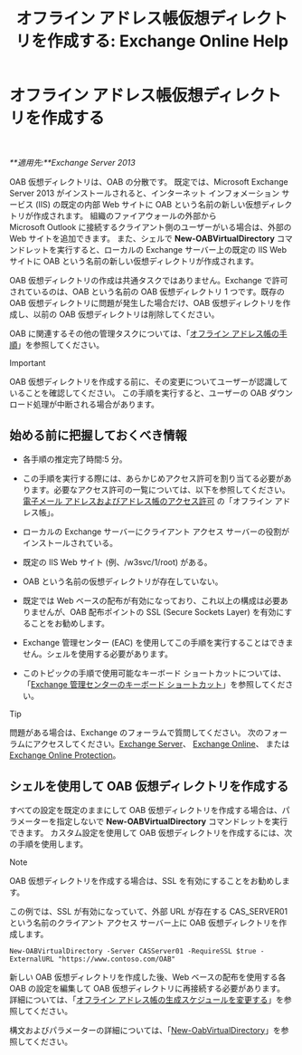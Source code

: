 ﻿---
title: 'オフライン アドレス帳仮想ディレクトリを作成する: Exchange Online Help'
TOCTitle: オフライン アドレス帳仮想ディレクトリを作成する
ms:assetid: 2c70e21f-2b12-414a-9e8c-65634a767c72
ms:mtpsurl: https://technet.microsoft.com/ja-jp/library/Aa996917(v=EXCHG.150)
ms:contentKeyID: 49895316
ms.date: 05/22/2018
mtps_version: v=EXCHG.150
ms.translationtype: HT
---

# オフライン アドレス帳仮想ディレクトリを作成する

 

_**適用先:**Exchange Server 2013_

OAB 仮想ディレクトリは、OAB の分散です。 既定では、Microsoft Exchange Server 2013 がインストールされると、インターネット インフォメーション サービス (IIS) の既定の内部 Web サイトに OAB という名前の新しい仮想ディレクトリが作成されます。 組織のファイアウォールの外部から Microsoft Outlook に接続するクライアント側のユーザーがいる場合は、外部の Web サイトを追加できます。 また、シェルで **New-OABVirtualDirectory** コマンドレットを実行すると、ローカルの Exchange サーバー上の既定の IIS Web サイトに OAB という名前の新しい仮想ディレクトリが作成されます。

OAB 仮想ディレクトリの作成は共通タスクではありません。Exchange で許可されているのは、OAB という名前の OAB 仮想ディレクトリ 1 つです。既存の OAB 仮想ディレクトリに問題が発生した場合だけ、OAB 仮想ディレクトリを作成し、以前の OAB 仮想ディレクトリは削除してください。

OAB に関連するその他の管理タスクについては、「[オフライン アドレス帳の手順](offline-address-book-procedures-exchange-2013-help.md)」を参照してください。


> [!IMPORTANT]
> OAB 仮想ディレクトリを作成する前に、その変更についてユーザーが認識していることを確認してください。 この手順を実行すると、ユーザーの OAB ダウンロード処理が中断される場合があります。



## 始める前に把握しておくべき情報

  - 各手順の推定完了時間:5 分。

  - この手順を実行する際には、あらかじめアクセス許可を割り当てる必要があります。必要なアクセス許可の一覧については、以下を参照してください。[電子メール アドレスおよびアドレス帳のアクセス許可](email-address-and-address-book-permissions-exchange-2013-help.md) の「オフライン アドレス帳」。

  - ローカルの Exchange サーバーにクライアント アクセス サーバーの役割がインストールされている。

  - 既定の IIS Web サイト (例、/w3svc/1/root) がある。

  - OAB という名前の仮想ディレクトリが存在していない。

  - 既定では Web ベースの配布が有効になっており、これ以上の構成は必要ありませんが、OAB 配布ポイントの SSL (Secure Sockets Layer) を有効にすることをお勧めします。

  - Exchange 管理センター (EAC) を使用してこの手順を実行することはできません。シェルを使用する必要があります。

  - このトピックの手順で使用可能なキーボード ショートカットについては、「[Exchange 管理センターのキーボード ショートカット](keyboard-shortcuts-in-the-exchange-admin-center-exchange-online-protection-help.md)」を参照してください。


> [!TIP]
> 問題がある場合は、Exchange のフォーラムで質問してください。 次のフォーラムにアクセスしてください。<A href="https://go.microsoft.com/fwlink/p/?linkid=60612">Exchange Server</A>、 <A href="https://go.microsoft.com/fwlink/p/?linkid=267542">Exchange Online</A>、 または <A href="https://go.microsoft.com/fwlink/p/?linkid=285351">Exchange Online Protection</A>。



## シェルを使用して OAB 仮想ディレクトリを作成する

すべての設定を既定のままにして OAB 仮想ディレクトリを作成する場合は、パラメーターを指定しないで **New-OABVirtualDirectory** コマンドレットを実行できます。 カスタム設定を使用して OAB 仮想ディレクトリを作成するには、次の手順を使用します。


> [!NOTE]
> OAB 仮想ディレクトリを作成する場合は、SSL を有効にすることをお勧めします。



この例では、SSL が有効になっていて、外部 URL が存在する CAS\_SERVER01 という名前のクライアント アクセス サーバー上に OAB 仮想ディレクトリを作成します。

    New-OABVirtualDirectory -Server CASServer01 -RequireSSL $true -ExternalURL "https://www.contoso.com/OAB"

新しい OAB 仮想ディレクトリを作成した後、Web ベースの配布を使用する各 OAB の設定を編集して OAB 仮想ディレクトリに再接続する必要があります。 詳細については、「[オフライン アドレス帳の生成スケジュールを変更する](change-the-offline-address-book-generation-schedule-exchange-2013-help.md)」を参照してください。

構文およびパラメーターの詳細については、「[New-OabVirtualDirectory](https://technet.microsoft.com/ja-jp/library/bb123735\(v=exchg.150\))」を参照してください。

